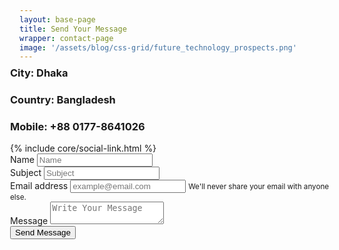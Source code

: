 ```yaml
---
layout: base-page
title: Send Your Message
wrapper: contact-page
image: '/assets/blog/css-grid/future_technology_prospects.png'
---
```

<div class="row" style="margin: -15px;">
    <div class="col-12 col-md-6 pt-5 pt-md-0 pb-3 pb-md-0 align-items-center bg-info d-flex justify-content-center mt-3">
        <div class="text-center address">
            <h3>
                <span class="key text-dark font-weight-light">City: </span>
                <span class="value text-primary">Dhaka</span>
            </h3>
            <h3>
                <span class="key text-dark font-weight-light">Country: </span>
                <span class="value text-primary">Bangladesh</span>
            </h3>
            <h3>
                <span class="key text-dark font-weight-light">Mobile: </span>
                <span class="value text-primary">+88 0177-8641026</span>
            </h3>
            <div class="socila-media text-center text-md-left mt-4">
                {% include core/social-link.html %}
            </div>
        </div>
    </div>
    <div class="col-12 col-md-6 bg-primary p-3 text-white mt-3">
        <form class="pt-5 pb-5" action="https://getform.io/f/1065200e-8bc0-4626-b6fa-c05f418d9ddf" method="POST">
            <div class="form-group">
                <label for="your-name">Name</label>
                <input name="name" type="text" class="form-control" id="your-name" placeholder="Name">
            </div>
            <div class="form-group">
                <label for="message-subject">Subject</label>
                <input name="subject" type="text" class="form-control" id="message-subject" placeholder="Subject">
            </div>
            <div class="form-group">
                <label for="yourEmail">Email address</label>
                <input name="email" type="email" class="form-control" id="yourEmail" aria-describedby="emailHelp" placeholder="example@email.com">
                <small id="emailHelp" class="form-text text-warning">
                    We'll never share your email with anyone else.
                </small>
            </div>
            <div class="form-group">
                <label for="message">Message</label>
                <textarea name="message" class="form-control" id="message" placeholder="Write Your Message"></textarea>
            </div>
            <div class="text-right">
                <button type="submit" class="btn btn-success pl-5 pr-5">Send Message</button>
            </div>
        </form>
    </div>
</div>
